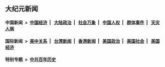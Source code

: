 ## 大纪元新闻

#### 中国新闻 &nbsp;>&nbsp; [中国经济](indexes/ncid283/README.md?08291245) &nbsp;| &nbsp; [大陆政治](indexes/ncid277/README.md?08291245) &nbsp;| &nbsp; [社会万象](indexes/ncid282/README.md?08291245) &nbsp;| &nbsp; [中国人权](indexes/ncid278/README.md?08291245) &nbsp;| &nbsp; [群体事件](indexes/ncid279/README.md?08291245) &nbsp;| &nbsp; [天灾人祸](indexes/ncid280/README.md?08291245)

#### 国际新闻 &nbsp;>&nbsp; [美中关系](indexes/nf1412576/README.md?08291245) &nbsp;| &nbsp; [台湾新闻](indexes/ncid1349361/README.md?08291245) &nbsp;| &nbsp; [香港新闻](indexes/ncid1349362/README.md?08291245) &nbsp;| &nbsp; [美国政治](indexes/ncid1078159/README.md?08291245) &nbsp;| &nbsp; [美国社会](indexes/ncid1078160/README.md?08291245) &nbsp;| &nbsp; [美国经济](indexes/ncid1078158/README.md?08291245)

#### 特别专题 &nbsp;>&nbsp; [中共百年历史](https://github.com/epoch-news/epoch-special/blob/master/README.md?08291245)  
